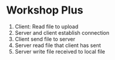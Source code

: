 # Workshop Plus
1. Client: Read file to upload 
2. Server and client establish connection
3. Client send file to server
4. Server read file that client has sent
5. Server write file received to local file

